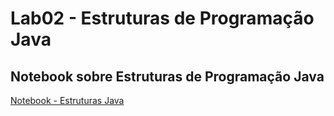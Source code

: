 # Lab02 - Estruturas de Programação Java

## Notebook sobre Estruturas de Programação Java

[Notebook - Estruturas Java](notebook/lab02-java-estruturas-ra247275.ipynb)